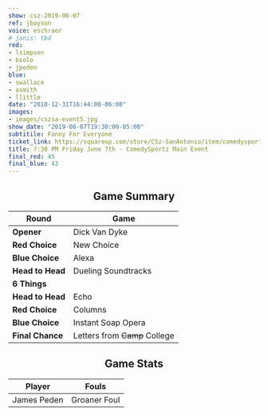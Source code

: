 ```yaml
---
show: csz-2019-06-07
ref: jboyson
voice: eschraer
# janis: tbd
red:
- lsimpson
- bsolo
- jpeden
blue:
- swallace
- asmith
- llittle
date: "2018-12-31T16:44:08-06:00"
images:
- images/cszsa-event5.jpg
show_date: "2019-06-07T19:30:00-05:00"
subtitile: Funny For Everyone
ticket_link: https://squareup.com/store/CSz-SanAntonio/item/comedysportz-friday-june
title: 7:30 PM Friday June 7th - ComedySportz Main Event
final_red: 45
final_blue: 43
---
```



<center>

<!-- {{< figure src="/images/matches/csz-2019-04-05_1.jpg" title="Liz, our Volunteer Player for Casanova being wooed by our players." >}} -->

## Game Summary

| **Round** | **Game** |
|--------------|------|
| **Opener**       |Dick Van Dyke|
| **Red Choice**   |New Choice|
| **Blue Choice**  |Alexa |
| **Head to Head** |Dueling Soundtracks |
| **6 Things**     |      |
| **Head to Head** |Echo|
| **Red Choice**   |Columns |
| **Blue Choice**  |Instant Soap Opera|
| **Final Chance** |Letters from ~~Camp~~ College |

## Game Stats

| **Player** | **Fouls** |
|--------|-------|
|James Peden |Groaner Foul |

</center>
